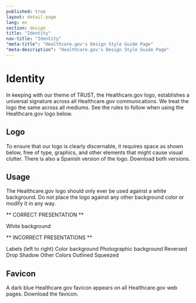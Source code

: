 ```yaml
---
published: true
layout: detail-page
lang: en
section: design
title: "Identity"
nav-title: "Identity"
"meta-title": "Healthcare.gov's Design Style Guide Page"
"meta-description": "Healthcare.gov's Design Style Guide Page"
---
```


# Identity

In keeping with our theme of TRUST, the Healthcare.gov logo, establishes a universal signature across all Healthcare.gov communications. We treat the logo the same across all mediums. See the rules to follow when using the Healthcare.gov logo below.

<div class="hr"></div>

## Logo

To ensure that our logo is clearly discernable, it requires space as shown below, free of type, graphics, and other elements that might cause visual clutter. There is also a Spanish version of the logo. Download both versions.

## Usage

The Healthcare.gov logo should only ever be used against a white background. Do not place the logo against any other background color or modify it in any way.

** CORRECT PRESENTATION **

White background

** INCORRECT PRESENTATIONS **

Labels (left to right)
Color background
Photographic background
Reversed
Drop Shadow
Other Colors
Outlined
Squeezed

## Favicon

A dark blue Healthcare.gov favicon appears on all Healthcare.gov web pages. Download the favicon.

